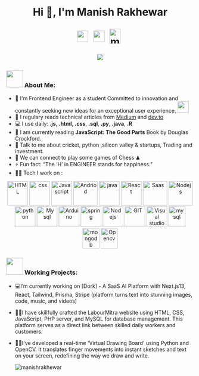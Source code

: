 <h1 align="center">Hi 👋, I'm Manish Rakhewar
<p align="center">

<a href="https://twitter.com/rakhewar_manish" target="blank"><img align="center" src="https://www.vectorlogo.zone/logos/twitter/twitter-official.svg" alt="rakhewar_manish" height="30" width="30" /></a>&nbsp;
<a href="https://www.linkedin.com/in/manish-rakhewar-8977a7212/" target="blank"><img align="center" src="https://www.vectorlogo.zone/logos/linkedin/linkedin-icon.svg" alt="manish-rakhewar" height="30" width="30" /></a>&nbsp;
<a href="https://discord.com/channels/@me" target="blank"><img align="center" src="https://www.vectorlogo.zone/logos/discord/discord-tile.svg" alt="manish5463" height="40" width="30" /></a>&nbsp;
</p>

![](https://camo.githubusercontent.com/992babdffd8c74a1502de375fbdf7e4d54773242/68747470733a2f2f6d656469612e67697068792e636f6d2f6d656469612f53576f536b4e36447854737a71494b4571762f67697068792e676966)

### <img src="https://github.com/TheDudeThatCode/TheDudeThatCode/blob/master/Assets/Developer.gif" width="45" /> About Me:
- 🏦 I'm Frontend Engineer as a student Committed to innovation and constantly seeking new ideas for an exceptional user experience.
      <img src="https://media.giphy.com/media/WUlplcMpOCEmTGBtBW/giphy.gif" width="30">
- 📝 I regulary reads technical articles from [Medium](https://medium.com/) and [dev.to](https://dev.to/)
- 💻 I use daily: **.js**, **.html**, **.css**, **.sql**, **.py**, **.java**, **.R**
- 📖 I am currently reading **JavaScript: The Good Parts** Book by Douglas Crockford.
- 💬 Talk to me about cricket, python ,silicon valley & startups, Trading and investment.
- 👯 We can connect to play some games of Chess ♟
- ⚡ Fun fact: “The ‘H’ in ENGINEER stands for happiness.”
- 🧑‍💻 Tech I work on :

<p align="center">
      <img src="https://www.vectorlogo.zone/logos/w3_html5/w3_html5-icon.svg" alt="HTML" width="55" height="65"/> 
      <img src="https://www.vectorlogo.zone/logos/w3_css/w3_css-icon.svg" alt="css" width="55" height="65"/> 
      <img src="https://www.vectorlogo.zone/logos/javascript/javascript-icon.svg" alt="Javascript" width="55" height="65"/> 
      <img src="https://www.vectorlogo.zone/logos/android/android-icon.svg" alt="Andriod" width="65" height="65"/> 
      <img src="https://www.vectorlogo.zone/logos/java/java-icon.svg" alt="java" width="55" height="65"/> 
      <img src="https://www.vectorlogo.zone/logos/reactjs/reactjs-icon.svg" alt="React" width="55" height="65"/> 
      <img src="https://www.vectorlogo.zone/logos/sass-lang/sass-lang-icon.svg" alt="Saas" width="65" height="65"/>
      <img src="https://www.vectorlogo.zone/logos/nodejs/nodejs-horizontal.svg" alt="Nodejs" width="65" height="65"/>
      <img src="https://www.vectorlogo.zone/logos/python/python-icon.svg" alt="python" width="55" height="55"/>
      <img src="https://www.vectorlogo.zone/logos/mysql/mysql-ar21.svg" alt="My sql" width="55" height="55"/>
      <img src="https://www.vectorlogo.zone/logos/arduino/arduino-icon.svg" alt="Arduino" width="55" height="55"/>
      <img src="https://www.vectorlogo.zone/logos/springio/springio-icon.svg" alt="spring" width="55" height="55"/>
      <img src="https://www.vectorlogo.zone/logos/nodejs/nodejs-icon.svg" alt="Nodejs" width="55" height="55"/>
      <img src="https://www.vectorlogo.zone/logos/git-scm/git-scm-icon.svg" alt="GIT" width="55" height="55"/> 
      <img src="https://www.vectorlogo.zone/logos/visualstudio_code/visualstudio_code-icon.svg" alt="Visual studio code" width="55" height="55"/> 
      <img src="https://www.vectorlogo.zone/logos/mysql/mysql-icon.svg" alt="mysql" width="45" height="55"/>
      <img src="https://www.vectorlogo.zone/logos/mongodb/mongodb-icon.svg" alt="mongodb" width="45" height="55"/>
      <img src="https://www.vectorlogo.zone/logos/opencv/opencv-icon.svg" alt="Opencv" width="45" height="55"/>

</p>
<h3> <img src="https://github.com/TheDudeThatCode/TheDudeThatCode/blob/master/Assets/Developer.gif" width="45" /> Working Projects:</h3>

  - 💻I’m currently working on [Dork] - A SaaS AI Platform with Next.js13, React, Tailwind, Prisma, Stripe (platform turns text into stunning images, code, music, and videos)
  -  👨‍💻I have skillfully crafted the LabourMitra website using HTML, CSS, JavaScript, PHP server, and MySQL for database management. This platform serves as a direct link between skilled daily workers and customers.
  - ✍🏻I've developed a real-time 'Virtual Drawing Board' using Python and OpenCV. It translates finger movements into instant sketches and text on your screen, redefining the way we draw and write.

    <p><img align="center" src="https://github-readme-streak-stats.herokuapp.com?user=manishrakhewar&" alt="manishrakhewar" /></p>


